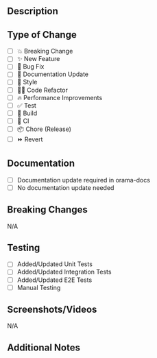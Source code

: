 ## Description
<!-- Provide a brief description of the changes in this PR -->

## Type of Change
<!-- Mark the relevant option(s) with 'x' -->
- [ ] 💥 Breaking Change
- [ ] ✨ New Feature
- [ ] 🐛 Bug Fix
- [ ] 📝 Documentation Update
- [ ] 🎨 Style
- [ ] 🧑‍💻 Code Refactor
- [ ] 🔥 Performance Improvements
- [ ] ✅ Test
- [ ] 🤖 Build
- [ ] 🔁 CI
- [ ] 📦 Chore (Release)
- [ ] ⏩ Revert

## Documentation
<!-- Mark the relevant option with 'x' -->
- [ ] Documentation update required in orama-docs
- [ ] No documentation update needed

## Breaking Changes
<!-- If there are breaking changes, list them here and explain why they're necessary -->
N/A

## Testing
<!-- Describe the testing you've done -->
- [ ] Added/Updated Unit Tests
- [ ] Added/Updated Integration Tests
- [ ] Added/Updated E2E Tests
- [ ] Manual Testing

## Screenshots/Videos
<!-- If applicable, add screenshots or videos to help explain your changes -->
N/A

## Additional Notes
<!-- Add any additional notes or context about the PR here -->
